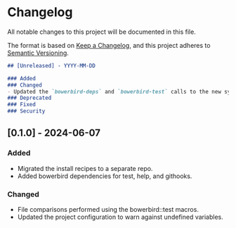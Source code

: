 # Changelog

All notable changes to this project will be documented in this file.

The format is based on [Keep a Changelog](https://keepachangelog.com/en/1.0.0/),
and this project adheres to [Semantic Versioning](https://semver.org/spec/v2.0.0.html).

```markdown
## [Unreleased] - YYYY-MM-DD

### Added
### Changed
- Updated the `bowerbird-deps` and `bowerbird-test` calls to the new syntax.
### Deprecated
### Fixed
### Security
```

## [0.1.0] - 2024-06-07

### Added
- Migrated the install recipes to a separate repo.
- Added bowerbird dependencies for test, help, and githooks.
### Changed
- File comparisons performed using the bowerbird::test macros.
- Updated the project configuration to warn against undefined variables.
